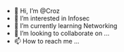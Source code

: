 - 👋 Hi, I’m @Croz
- 👀 I’m interested in Infosec
- 🌱 I’m currently learning Networking
- 💞️ I’m looking to collaborate on ...
- 📫 How to reach me ...

<!---
Crozmic/Crozmic is a ✨ special ✨ repository because its `README.md` (this file) appears on your GitHub profile.
You can click the Preview link to take a look at your changes.
--->
